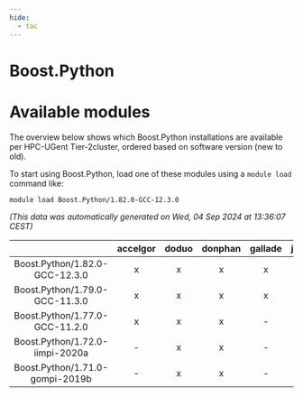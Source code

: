 ```yaml
---
hide:
  - toc
---
```


Boost.Python
============

# Available modules


The overview below shows which Boost.Python installations are available per HPC-UGent Tier-2cluster, ordered based on software version (new to old).

To start using Boost.Python, load one of these modules using a `module load` command like:

```shell
module load Boost.Python/1.82.0-GCC-12.3.0
```

*(This data was automatically generated on Wed, 04 Sep 2024 at 13:36:07 CEST)*  

| |accelgor|doduo|donphan|gallade|joltik|shinx|skitty|
| :---: | :---: | :---: | :---: | :---: | :---: | :---: | :---: |
|Boost.Python/1.82.0-GCC-12.3.0|x|x|x|x|x|x|x|
|Boost.Python/1.79.0-GCC-11.3.0|x|x|x|x|x|-|x|
|Boost.Python/1.77.0-GCC-11.2.0|x|x|x|-|x|-|x|
|Boost.Python/1.72.0-iimpi-2020a|-|x|x|-|x|-|x|
|Boost.Python/1.71.0-gompi-2019b|-|x|x|-|x|-|x|
